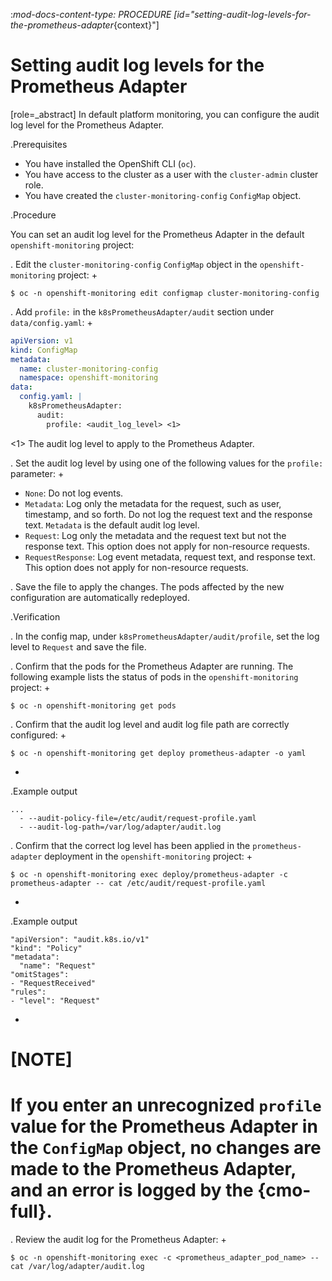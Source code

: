 :_mod-docs-content-type: PROCEDURE
[id="setting-audit-log-levels-for-the-prometheus-adapter_{context}"]
# Setting audit log levels for the Prometheus Adapter

[role=_abstract]
In default platform monitoring, you can configure the audit log level for the Prometheus Adapter.

.Prerequisites

* You have installed the OpenShift CLI (`oc`).
* You have access to the cluster as a user with the `cluster-admin` cluster role.
* You have created the `cluster-monitoring-config` `ConfigMap` object.

.Procedure

You can set an audit log level for the Prometheus Adapter in the default `openshift-monitoring` project:

. Edit the `cluster-monitoring-config` `ConfigMap` object in the `openshift-monitoring` project:
+
```terminal
$ oc -n openshift-monitoring edit configmap cluster-monitoring-config
```

. Add `profile:` in the `k8sPrometheusAdapter/audit` section under `data/config.yaml`:
+
```yaml
apiVersion: v1
kind: ConfigMap
metadata:
  name: cluster-monitoring-config
  namespace: openshift-monitoring
data:
  config.yaml: |
    k8sPrometheusAdapter:
      audit:
        profile: <audit_log_level> <1>
```
<1> The audit log level to apply to the Prometheus Adapter.

. Set the audit log level by using one of the following values for the `profile:` parameter:
+
* `None`: Do not log events.
* `Metadata`: Log only the metadata for the request, such as user, timestamp, and so forth. Do not log the request text and the response text. `Metadata` is the default audit log level.
* `Request`: Log only the metadata and the request text but not the response text. This option does not apply for non-resource requests.
* `RequestResponse`: Log event metadata, request text, and response text. This option does not apply for non-resource requests.

. Save the file to apply the changes. The pods affected by the new configuration are automatically redeployed.

.Verification

. In the config map, under `k8sPrometheusAdapter/audit/profile`, set the log level to `Request` and save the file.

. Confirm that the pods for the Prometheus Adapter are running. The following example lists the status of pods in the `openshift-monitoring` project:
+
```terminal
$ oc -n openshift-monitoring get pods
```

. Confirm that the audit log level and audit log file path are correctly configured:
+
```terminal
$ oc -n openshift-monitoring get deploy prometheus-adapter -o yaml
```
+
.Example output
```terminal
...
  - --audit-policy-file=/etc/audit/request-profile.yaml
  - --audit-log-path=/var/log/adapter/audit.log
```

. Confirm that the correct log level has been applied in the `prometheus-adapter` deployment in the `openshift-monitoring` project:
+
```terminal
$ oc -n openshift-monitoring exec deploy/prometheus-adapter -c prometheus-adapter -- cat /etc/audit/request-profile.yaml
```
+
.Example output
```terminal
"apiVersion": "audit.k8s.io/v1"
"kind": "Policy"
"metadata":
  "name": "Request"
"omitStages":
- "RequestReceived"
"rules":
- "level": "Request"
```
+
[NOTE]
====
If you enter an unrecognized `profile` value for the Prometheus Adapter in the `ConfigMap` object, no changes are made to the Prometheus Adapter, and an error is logged by the {cmo-full}.
====

. Review the audit log for the Prometheus Adapter:
+
```terminal
$ oc -n openshift-monitoring exec -c <prometheus_adapter_pod_name> -- cat /var/log/adapter/audit.log
```

